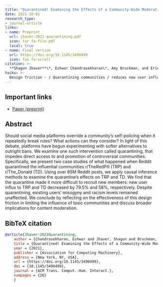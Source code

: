 ```yaml
---
title: "Quarantined! Examining the Effects of a Community-Wide Moderation Intervention on Reddit"
date: 2021-10-01
research_type: 
- journal-article
links:
- name: Preprint
  url: jhaver-2021-quarantining.pdf
  icon: far fa-file-pdf
  local: true
- name: Final version
  url: https://doi.org/10.1145/3490499
  icon: fas fa-scroll 
citation: >-
  **Shagun Jhaver**\*, Eshwar Chandrasekharan\*, Amy Bruckman, and Eric Gilbert (2021), “Quarantined! Examining the Effects of a Community-Wide Moderation Intervention on Reddit,” (\* co-primary) *Accepted at ACM Transactions on Computer-Human Interaction (TOCHI)* , doi: [`10.1145/3490499`](https://doi.org/10.1145/3490499) 
haiku: >-
  Design friction - / Quarantining communities / reduces new user influx.
---
```


## Important links

- [Paper (preprint)](jhaver-2021-quarantining.pdf)

## Abstract

Should social media platforms override a community’s self-policing when it repeatedly break rules? What actions can they consider? In light of this debate, platforms have begun experimenting with softer alternatives to outright bans. We examine one such intervention called quarantining, that impedes direct access to and promotion of controversial communities. Specifically, we present two case studies of what happened when Reddit quarantined the influential communities r/TheRedPill (TRP) and r/The_Donald (TD). Using over 85M Reddit posts, we apply causal inference methods to examine the quarantine’s effects on TRP and TD. We find that the quarantine made it more difficult to recruit new members: new user influx to TRP and TD decreased by 79.5% and 58%, respectively. Despite quarantining, existing users’ misogyny and racism levels remained unaffected. We conclude by reflecting on the effectiveness of this design friction in limiting the influence of toxic communities and discuss broader implications for content moderation.

## BibTeX citation

```bibtex
@article{Jhaver:2021Quarantining,
    author = {Chandrasekharan, Eshwar and Jhaver, Shagun and Bruckman, Amy and Gilbert, Eric},
    title = {Quarantined! Examining the Effects of a Community-Wide Moderation Intervention on Reddit},
    year = {2021},
    publisher = {Association for Computing Machinery},
    address = {New York, NY, USA},
    url = {https://doi.org/10.1145/3490499},
    doi = {10.1145/3490499},
    journal = {ACM Trans. Comput.-Hum. Interact.},
    numpages = {26}
    }
```
